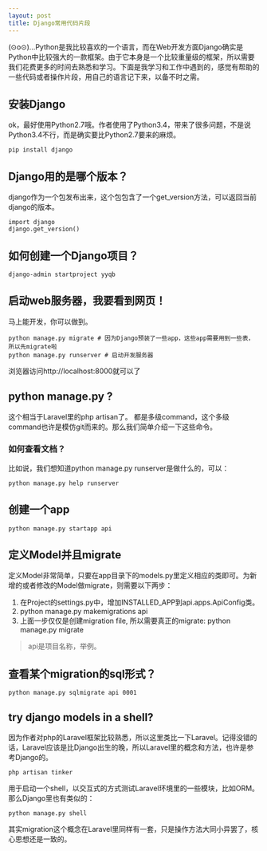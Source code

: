```yaml
---
layout: post
title: Django常用代码片段
---
```


(⊙o⊙)…Python是我比较喜欢的一个语言，而在Web开发方面Django确实是Python中比较强大的一款框架。由于它本身是一个比较重量级的框架，所以需要我们花费更多的时间去熟悉和学习。下面是我学习和工作中遇到的，感觉有帮助的一些代码或者操作片段，用自己的语言记下来，以备不时之需。

## 安装Django
ok，最好使用Python2.7哦。作者使用了Python3.4，带来了很多问题，不是说Python3.4不行，而是确实要比Python2.7要来的麻烦。
```
pip install django
```

## Django用的是哪个版本？
django作为一个包发布出来，这个包包含了一个get_version方法，可以返回当前django的版本。
```
import django
django.get_version()
```

## 如何创建一个Django项目？
```
django-admin startproject yyqb
```

## 启动web服务器，我要看到网页！
马上能开发，你可以做到。
```
python manage.py migrate # 因为Django预装了一些app，这些app需要用到一些表，所以先migrate啦
python manage.py runserver # 启动开发服务器
```
浏览器访问http://localhost:8000就可以了

## python manage.py ?
这个相当于Laravel里的php artisan了。 都是多级command，这个多级command也许是模仿git而来的。那么我们简单介绍一下这些命令。

### 如何查看文档？
比如说，我们想知道python manage.py runserver是做什么的，可以：
```
python manage.py help runserver
```


## 创建一个app
```
python manage.py startapp api
```

## 定义Model并且migrate
定义Model非常简单，只要在app目录下的models.py里定义相应的类即可。为新增的或者修改的Model做migrate，则需要以下两步：

1. 在Project的settings.py中，增加INSTALLED_APP到api.apps.ApiConfig类。
2. python manage.py makemigrations api 
3. 上面一步仅仅是创建migration file, 所以需要真正的migrate: python manage.py migrate
> api是项目名称，举例。

## 查看某个migration的sql形式？
```
python manage.py sqlmigrate api 0001
```

## try django models in a shell?
因为作者对php的Laravel框架比较熟悉，所以这里类比一下Laravel。记得没错的话，Laravel应该是比Django出生的晚，所以Laravel里的概念和方法，也许是参考Django的。

```
php artisan tinker
```
用于启动一个shell，以交互式的方式测试Laravel环境里的一些模块，比如ORM。那么Django里也有类似的：
```
python manage.py shell
```

其实migration这个概念在Laravel里同样有一套，只是操作方法大同小异罢了，核心思想还是一致的。


